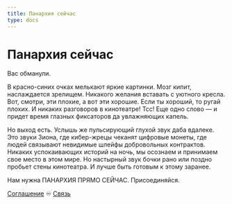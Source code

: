 ```yaml
---
title: Панархия сейчас
type: docs
---
```


# Панархия сейчас

Вас обманули.

В красно-синих очках мелькают яркие картинки. Мозг кипит, наслаждается зрелищем. Никакого желания вставать с уютного кресла. Вот, смотри, эти плохие, а вот эти хорошие. Если ты хороший, то ругай плохих. И никаких разговоров в кинотеатре! Тсс! Еще одно слово — и придет время глазных фиксаторов да увлажняющих капель.

Но выход есть. Услышь же пульсирующий глухой звук даба вдалеке. Это звуки Зиона, где кибер-жрецы чеканят цифровые монеты, где людей связывают невидимые шлейфы добровольных контрактов. Никаких успокаивающих историй на ночь, мы осознаем и принимаем свое место в этом мире. Но настырный звук бочки рано или поздно пробьет стены кинотеатра. И лучше быть готовым к этому заранее.

Нам нужна ПАНАРХИЯ ПРЯМО СЕЙЧАС. Присоединяйся.

[Соглашение](/documents/agreement/) ♾️ [Связь](https://t.me/Montelibero_Agora/26340)
